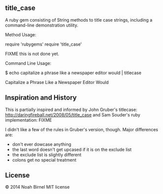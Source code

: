 title_case
---------

A ruby gem consisting of String methods to title case strings,
including a command-line demonstration utility.

Method Usage:

  require 'rubygems'
  require 'title_case'

  FIXME this is not done yet.

Command Line Usage:

  $ echo capitalize a phrase like a newspaper editor would  | titlecase

  Capitalize a Phrase Like a Newspaper Editor Would

Inspiration and History
---------

This is partially inspired and informed by John Gruber's titlecase: 
<http://daringfireball.net/2008/05/title_case>
and Sam Souder's ruby implementation:
FIXME

I didn't like a few of the rules in Gruber's version, though.
Major differences are:
  - don't ever dowcase anything
  - the last word doesn't get upcased if it is on the exclude list
  - the exclude list is slightly different
  - colons get no special treatment


License
---------
© 2014 Noah Birnel
MIT license 





